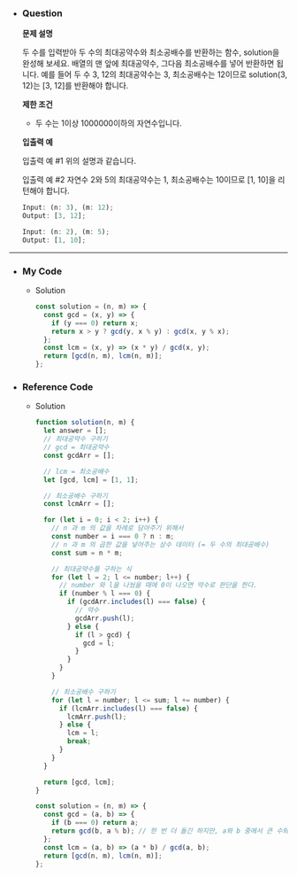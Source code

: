 - ### Question

  **문제 설명**

  두 수를 입력받아 두 수의 최대공약수와 최소공배수를 반환하는 함수, solution을 완성해 보세요. 배열의 맨 앞에 최대공약수, 그다음 최소공배수를 넣어 반환하면 됩니다. 예를 들어 두 수 3, 12의 최대공약수는 3, 최소공배수는 12이므로 solution(3, 12)는 [3, 12]를 반환해야 합니다.

  **제한 조건**

  - 두 수는 1이상 1000000이하의 자연수입니다.

  **입출력 예**

  입출력 예 #1
  위의 설명과 같습니다.

  입출력 예 #2
  자연수 2와 5의 최대공약수는 1, 최소공배수는 10이므로 [1, 10]을 리턴해야 합니다.

  ```jsx
  Input: (n: 3), (m: 12);
  Output: [3, 12];
  ```

  ```jsx
  Input: (n: 2), (m: 5);
  Output: [1, 10];
  ```

---

- ### My Code

  - Solution

    ```jsx
    const solution = (n, m) => {
      const gcd = (x, y) => {
        if (y === 0) return x;
        return x > y ? gcd(y, x % y) : gcd(x, y % x);
      };
      const lcm = (x, y) => (x * y) / gcd(x, y);
      return [gcd(n, m), lcm(n, m)];
    };
    ```

- ### Reference Code

  - Solution

    ```jsx
    function solution(n, m) {
      let answer = [];
      // 최대공약수 구하기
      // gcd = 최대공약수
      const gcdArr = [];

      // lcm = 최소공배수
      let [gcd, lcm] = [1, 1];

      // 최소공배수 구하기
      const lcmArr = [];

      for (let i = 0; i < 2; i++) {
        // n 과 m 의 값을 차례로 담아주기 위해서
        const number = i === 0 ? n : m;
        // n 과 m 의 곱한 값을 넣어주는 상수 데이터 (= 두 수의 최대공배수)
        const sum = n * m;

        // 최대공약수를 구하는 식
        for (let l = 2; l <= number; l++) {
          // number 와 l을 나눴을 때에 0이 나오면 약수로 판단을 한다.
          if (number % l === 0) {
            if (gcdArr.includes(l) === false) {
              // 약수
              gcdArr.push(l);
            } else {
              if (l > gcd) {
                gcd = l;
              }
            }
          }
        }

        // 최소공배수 구하기
        for (let l = number; l <= sum; l += number) {
          if (lcmArr.includes(l) === false) {
            lcmArr.push(l);
          } else {
            lcm = l;
            break;
          }
        }
      }

      return [gcd, lcm];
    }
    ```

    ```jsx
    const solution = (n, m) => {
      const gcd = (a, b) => {
        if (b === 0) return a;
        return gcd(b, a % b); // 한 번 더 돌긴 하지만, a와 b 중에서 큰 수와 작은 수를 구분하지 않는다.
      };
      const lcm = (a, b) => (a * b) / gcd(a, b);
      return [gcd(n, m), lcm(n, m)];
    };
    ```
